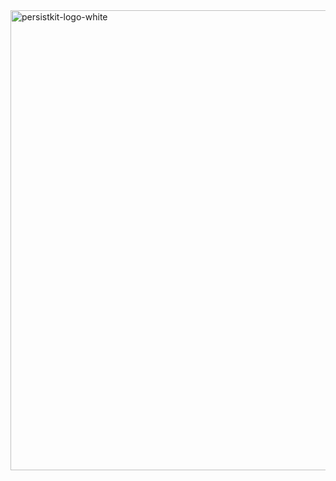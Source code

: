 <img width="1408" height="736" alt="persistkit-logo-white" src="https://github.com/user-attachments/assets/6557c2d0-4b22-4335-8392-0ed01c034686" />
